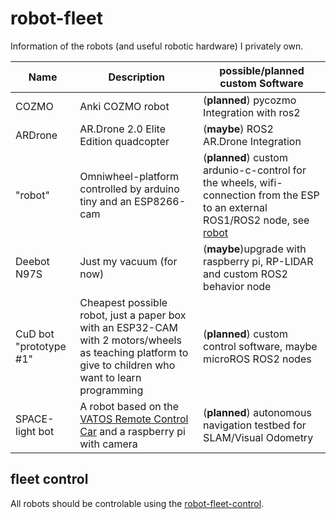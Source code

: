 # robot-fleet
Information of the robots (and useful robotic hardware) I privately own.

|Name|Description|possible/planned custom Software|
|--|--|--|
|COZMO|Anki COZMO robot|(**planned**) pycozmo Integration with ros2|
|ARDrone|AR.Drone 2.0 Elite Edition quadcopter|(**maybe**) ROS2 AR.Drone Integration|
|"robot"|Omniwheel-platform controlled by arduino tiny and an ESP8266-cam|(**planned**) custom ardunio-c-control for the wheels, wifi-connection from the ESP to an external ROS1/ROS2 node, see [robot](../../../robot)|
|Deebot N97S|Just my vacuum (for now)|(**maybe**)upgrade with raspberry pi, RP-LIDAR and custom ROS2 behavior node|
|CuD bot "prototype #1"|Cheapest possible robot, just a paper box with an ESP32-CAM with 2 motors/wheels as teaching platform to give to children who want to learn programming|(**planned**) custom control software, maybe microROS ROS2 nodes|
|SPACE-light bot|A robot based on the [VATOS Remote Control Car](https://vatostoys.com/collections/rc-toys/products/vatos-brushless-rc-car-1-16) and a raspberry pi with camera|(**planned**) autonomous navigation testbed for SLAM/Visual Odometry|

## fleet control
All robots should be controlable using the [robot-fleet-control](https://github.com/Fleet-Control).
